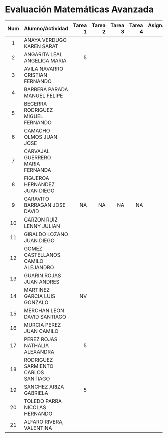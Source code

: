 # Evaluación Matemáticas Avanzada

|Num  |Alumno/Actividad       |Tarea 1  |Tarea 2  |Tarea 3|Tarea 4|Asignación 1|Asignación 2|Asignación 3|       
|:---:|:---                   |---:     |---:     |---:   |---:   |---:        |---:        | ---:       |             
| 1 |ANAYA VERDUGO KAREN SARAT|         |         |       |       |  4.2       |            |            |
| 2	|ANGARITA LEAL ANGELICA MARIA|  5   |         |       |       |  4.0       |            |            |
| 3	|AVILA NAVARRO CRISTIAN FERNANDO|   |         |       |       |  2.0       |            |            |
| 4	| BARRERA PARADA MANUEL FELIPE|     |         |       |       |  0.0       |            |            |
| 5	| BECERRA RODRIGUEZ MIGUEL FERNANDO||         |       |       |     4.2    |            |            |
| 6	| CAMACHO OLMOS JUAN JOSE |         |         |       |       |            |            |            |
| 7	| CARVAJAL GUERRERO MARIA FERNANDA| |         |       |       |   5.0      |            |            |
| 8	| FIGUEROA HERNANDEZ JUAN DIEGO|    |         |       |       |   5.0      |            |            |
| 9	| GARAVITO BARRAGAN JOSE DAVID |NA  |NA       |NA     |NA     |NA          |NA          |NA          |
| 10| GARZON RUIZ LENNY JULIAN |        |         |       |       |            |            |            |
| 11|	GIRALDO LOZANO JUAN DIEGO |       |         |       |       |            |            |            |
| 12| GOMEZ CASTELLANOS CAMILO ALEJANDRO||        |       |       |            |            |            |
| 13|	GUARIN ROJAS JUAN ANDRES |        |         |       |       |   5.0      |            |            |
|14	| MARTINEZ GARCIA LUIS GONZALO|NV   |         |       |       |   NV       |            |            |
| 15| MERCHAN LEON DAVID SANTIAGO |     |         |       |       |   4.0      |            |            |
| 16| MURCIA PEREZ JUAN CAMILO |        |         |       |       |   0.0      |            |            |
| 17| PEREZ ROJAS NATHALIA ALEXANDRA | 5|         |       |       |   4.0      |            |            |
| 18| RODRIGUEZ SARMIENTO CARLOS SANTIAGO| |      |       |       |   5.0      |            |            |
| 19| SANCHEZ ARIZA GABRIELA |   5      |         |       |       |   5.0      |            |            |
| 20| TOLEDO PARRA NICOLAS HERNANDO |   |         |       |       |   5.0      |            |            |
| 21| ALFARO RIVERA, VALENTINA|         |         |       |       |   4.0      |            |            |
